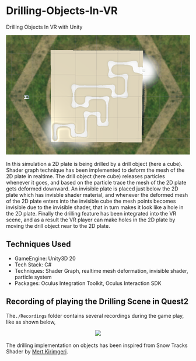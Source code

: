# Drilling-Objects-In-VR

Drilling Objects In VR with Unity

<img src="https://github.com/saha0073/Drilling-Objects-In-VR/blob/main/capture.png" width="750">

In this simulation a 2D plate is being drilled by a drill object (here a cube). Shader graph technique has been implemented to deform the mesh of the 2D plate in realtime. The drill object (here cube) releases particles whenever it goes, and based on the particle trace the mesh of the 2D plate gets deformed downward. An invisible plate is placed just below the 2D plate which has invisble shader material, and whenever the deformed mesh of the 2D plate enters into the invisible cube the mesh points becomes invisible due to the invisible shader, that in turn makes it look like a hole in the 2D plate. Finally the drilling feature has been integrated into the VR scene, and as a result the VR player can make holes in the 2D plate by moving the drill object near to the 2D plate.

## Techniques Used
* GameEngine: Unity3D 20
* Tech Stack: C#
* Techniques: Shader Graph, realtime mesh deformation, invisible shader, particle system
* Packages: Oculus Integration Toolkit, Oculus Interaction SDK

## Recording of playing the Drilling Scene in Quest2
The`./Recordings` folder contains several recordings during the game play, like as shown below,
<p align="center"><img src="https://github.com/saha0073/Drilling-Objects-In-VR/blob/main/Recordings/oculus_drilling_8sec.gif" style="width:80%"\></p>

The drilling implementation on objects has been inspired from Snow Tracks Shader by [Mert Kirimgeri](https://www.youtube.com/watch?v=ThlqTMBzyjI&ab_channel=MertKirimgeri).  
